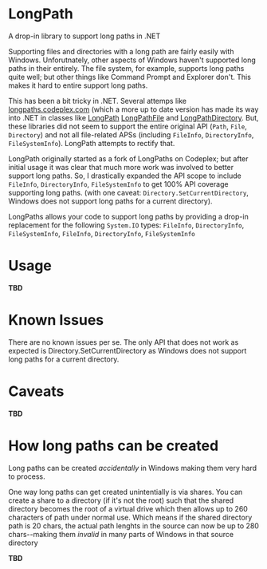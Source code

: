 LongPath
========

A drop-in library to support long paths in .NET

Supporting files and directories with a long path are fairly easily with Windows.  Unforutnately, other aspects of Windows haven't supported long paths in their entirely.  The file system, for example, supports long paths quite well; but other things like Command Prompt and Explorer don't.  This makes it hard to entire support long paths.

This has been a bit tricky in .NET.  Several attemps like [longpaths.codeplex.com](http://longpaths.codeplex.com/) (which a more up to date version has made its way into .NET in classes like [LongPath](http://referencesource.microsoft.com/#mscorlib/system/io/longpath.cs) [LongPathFile](http://referencesource.microsoft.com/#mscorlib/system/io/longpath.cs#734b3020e7ff04fe#references) and [LongPathDirectory](http://referencesource.microsoft.com/#mscorlib/system/io/longpath.cs#ed4ae27b0c89bf61#references).  But, these libraries did not seem to support the entire original API (`Path`, `File`, `Directory`) and not all file-related APSs (including `FileInfo`, `DirectoryInfo`, `FileSystemInfo`).  LongPath attempts to rectify that.

LongPath originally started as a fork of LongPaths on Codeplex; but after initial usage it was clear that much more work was involved to better support long paths.  So, I drastically expanded the API scope to include `FileInfo`, `DirectoryInfo`, `FileSystemInfo` to get 100% API coverage supporting long paths.  (with one caveat: `Directory.SetCurrentDirectory`, Windows does not support long paths for a current directory).

LongPaths allows your code to support long paths by providing a drop-in replacement for the following `System.IO` types: `FileInfo`, `DirectoryInfo`, `FileSystemInfo`, `FileInfo`, `DirectoryInfo`, `FileSystemInfo`

Usage
=====

**TBD**

Known Issues
============

There are no known issues per se.  The only API that does not work as expected is Directory.SetCurrentDirectory as Windows does not support long paths for a current directory.

Caveats
=======

**TBD**

How long paths can be created
=============================

Long paths can be created *accidentally* in Windows making them very hard to process.

One way long paths can get created unintentially is via shares.  You can create a share to a directory (if it's not the root) such that the shared directory becomes the root of a virtual drive which then allows up to 260 characters of path under normal use.  Which means if the shared directory path is 20 chars, the actual path lenghts in the source can now be up to 280 chars--making them *invalid* in many parts of Windows in that source directory

**TBD**
